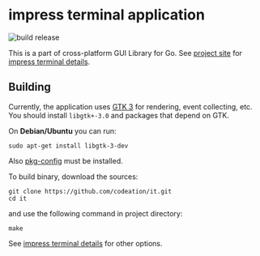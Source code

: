 # impress terminal application

![build release](https://github.com/codeation/it/actions/workflows/it-build-release-actions.yml/badge.svg)

This is a part of cross-platform GUI Library for Go. See [project site](https://codeation.github.io/impress/)
for [impress terminal details](https://codeation.github.io/impress/it-driver.html).

## Building

Currently, the application uses [GTK 3](https://www.gtk.org/) for rendering, event collecting, etc. You should install `libgtk+-3.0` and packages that depend on GTK.

On **Debian/Ubuntu** you can run:

```
sudo apt-get install libgtk-3-dev
```

Also [pkg-config](https://www.freedesktop.org/wiki/Software/pkg-config/) must be installed.

To build binary, download the sources:

```
git clone https://github.com/codeation/it.git
cd it
```

and use the following command in project directory:

```
make
```

See [impress terminal details](https://codeation.github.io/impress/it-driver.html) for other options.
